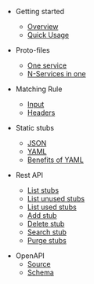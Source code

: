- Getting started
    - [Overview](overview)
    - [Quick Usage](quick-usage)

- Proto-files
  - [One service](proto-one-file)
  - [N-Services in one](proto-multifiles)

- Matching Rule
  - [Input](matching-rule-input)
  - [Headers](matching-rule-headers)

- Static stubs
  - [JSON](static-stubs-json)
  - [YAML](static-stubs-yaml)
  - [Benefits of YAML](static-stubs-benefits-yaml)

- Rest API
  - [List stubs](api-stubs-list)
  - [List unused stubs](api-unused-stubs-list)
  - [List used stubs](api-used-stubs-list)
  - [Add stub](api-stubs-add)
  - [Delete stub](api-stubs-delete)
  - [Search stub](api-stubs-search)
  - [Purge stubs](api-stubs-purge)

[//]: # (- Go SDK Client)

[//]: # (  - [List stubs]&#40;sdk-stubs-list&#41;)

[//]: # (  - [Add stub]&#40;sdk-stubs-add&#41;)

[//]: # (  - [Delete stub]&#40;sdk-stubs-delete&#41;)

[//]: # (  - [Search stub]&#40;sdk-stubs-search&#41;)

[//]: # (  - [Purge stubs]&#40;sdk-stubs-purge&#41;)

[//]: # (- Specs)

[//]: # (  - [stub server]&#40;specs-stub-server&#41;)

[//]: # (  - [protoc-gen-gripmock]&#40;specs-protoc-gen-gripmock&#41;)

[//]: # (  - [protogen]&#40;specs-protogen&#41;)

- OpenAPI
  - [Source](https://github.com/bavix/gripmock-openapi)
  - [Schema](https://bavix.github.io/gripmock-openapi/)

